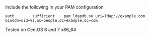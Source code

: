 Include the following in your PAM configuration

    auth        sufficient    pam_ldapdb.so uri=ldap://example.com binddn=uid=%s,ou=people,dc=example,dc=com

Tested on CentOS 6 and 7 x86_64
